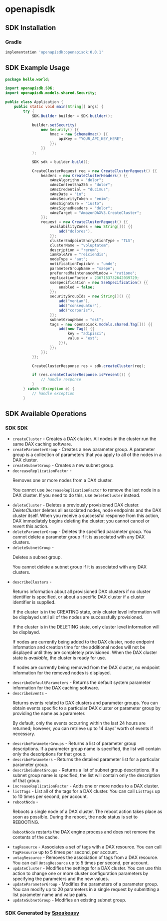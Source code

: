 # openapisdk

<!-- Start SDK Installation -->
## SDK Installation

### Gradle

```groovy
implementation 'openapisdk:openapisdk:0.0.1'
```
<!-- End SDK Installation -->

## SDK Example Usage
<!-- Start SDK Example Usage -->
```java
package hello.world;

import openapisdk.SDK;
import openapisdk.models.shared.Security;

public class Application {
    public static void main(String[] args) {
        try {
            SDK.Builder builder = SDK.builder();

            builder.setSecurity(
                new Security() {{
                    hmac = new SchemeHmac() {{
                        apiKey = "YOUR_API_KEY_HERE";
                    }};
                }}
            );

            SDK sdk = builder.build();

            CreateClusterRequest req = new CreateClusterRequest() {{
                headers = new CreateClusterHeaders() {{
                    xAmzAlgorithm = "dolor";
                    xAmzContentSha256 = "dolor";
                    xAmzCredential = "ducimus";
                    xAmzDate = "in";
                    xAmzSecurityToken = "enim";
                    xAmzSignature = "iusto";
                    xAmzSignedHeaders = "dolor";
                    xAmzTarget = "AmazonDAXV3.CreateCluster";
                }};
                request = new CreateClusterRequest() {{
                    availabilityZones = new String[]() {{
                        add("dolores"),
                    }};
                    clusterEndpointEncryptionType = "TLS";
                    clusterName = "voluptatem";
                    description = "rerum";
                    iamRoleArn = "reiciendis";
                    nodeType = "aut";
                    notificationTopicArn = "unde";
                    parameterGroupName = "saepe";
                    preferredMaintenanceWindow = "ratione";
                    replicationFactor = 2367153732642039729;
                    sseSpecification = new SseSpecification() {{
                        enabled = false;
                    }};
                    securityGroupIds = new String[]() {{
                        add("veniam"),
                        add("consequatur"),
                        add("corporis"),
                    }};
                    subnetGroupName = "est";
                    tags = new openapisdk.models.shared.Tag[]() {{
                        add(new Tag() {{
                            key = "adipisci";
                            value = "est";
                        }}),
                    }};
                }};
            }};

            CreateClusterResponse res = sdk.createCluster(req);

            if (res.createClusterResponse.isPresent()) {
                // handle response
            }
        } catch (Exception e) {
            // handle exception
        }
```
<!-- End SDK Example Usage -->

<!-- Start SDK Available Operations -->
## SDK Available Operations

### SDK SDK

* `createCluster` - Creates a DAX cluster. All nodes in the cluster run the same DAX caching software.
* `createParameterGroup` - Creates a new parameter group. A parameter group is a collection of parameters that you apply to all of the nodes in a DAX cluster.
* `createSubnetGroup` - Creates a new subnet group.
* `decreaseReplicationFactor` - <p>Removes one or more nodes from a DAX cluster.</p> <note> <p>You cannot use <code>DecreaseReplicationFactor</code> to remove the last node in a DAX cluster. If you need to do this, use <code>DeleteCluster</code> instead.</p> </note>
* `deleteCluster` - Deletes a previously provisioned DAX cluster. <i>DeleteCluster</i> deletes all associated nodes, node endpoints and the DAX cluster itself. When you receive a successful response from this action, DAX immediately begins deleting the cluster; you cannot cancel or revert this action.
* `deleteParameterGroup` - Deletes the specified parameter group. You cannot delete a parameter group if it is associated with any DAX clusters.
* `deleteSubnetGroup` - <p>Deletes a subnet group.</p> <note> <p>You cannot delete a subnet group if it is associated with any DAX clusters.</p> </note>
* `describeClusters` - <p>Returns information about all provisioned DAX clusters if no cluster identifier is specified, or about a specific DAX cluster if a cluster identifier is supplied.</p> <p>If the cluster is in the CREATING state, only cluster level information will be displayed until all of the nodes are successfully provisioned.</p> <p>If the cluster is in the DELETING state, only cluster level information will be displayed.</p> <p>If nodes are currently being added to the DAX cluster, node endpoint information and creation time for the additional nodes will not be displayed until they are completely provisioned. When the DAX cluster state is <i>available</i>, the cluster is ready for use.</p> <p>If nodes are currently being removed from the DAX cluster, no endpoint information for the removed nodes is displayed.</p>
* `describeDefaultParameters` - Returns the default system parameter information for the DAX caching software.
* `describeEvents` - <p>Returns events related to DAX clusters and parameter groups. You can obtain events specific to a particular DAX cluster or parameter group by providing the name as a parameter.</p> <p>By default, only the events occurring within the last 24 hours are returned; however, you can retrieve up to 14 days' worth of events if necessary.</p>
* `describeParameterGroups` - Returns a list of parameter group descriptions. If a parameter group name is specified, the list will contain only the descriptions for that group.
* `describeParameters` - Returns the detailed parameter list for a particular parameter group.
* `describeSubnetGroups` - Returns a list of subnet group descriptions. If a subnet group name is specified, the list will contain only the description of that group.
* `increaseReplicationFactor` - Adds one or more nodes to a DAX cluster.
* `listTags` - List all of the tags for a DAX cluster. You can call <code>ListTags</code> up to 10 times per second, per account.
* `rebootNode` - <p>Reboots a single node of a DAX cluster. The reboot action takes place as soon as possible. During the reboot, the node status is set to REBOOTING.</p> <note> <p> <code>RebootNode</code> restarts the DAX engine process and does not remove the contents of the cache. </p> </note>
* `tagResource` - Associates a set of tags with a DAX resource. You can call <code>TagResource</code> up to 5 times per second, per account. 
* `untagResource` - Removes the association of tags from a DAX resource. You can call <code>UntagResource</code> up to 5 times per second, per account. 
* `updateCluster` - Modifies the settings for a DAX cluster. You can use this action to change one or more cluster configuration parameters by specifying the parameters and the new values.
* `updateParameterGroup` - Modifies the parameters of a parameter group. You can modify up to 20 parameters in a single request by submitting a list parameter name and value pairs.
* `updateSubnetGroup` - Modifies an existing subnet group.

<!-- End SDK Available Operations -->

### SDK Generated by [Speakeasy](https://docs.speakeasyapi.dev/docs/using-speakeasy/client-sdks)
